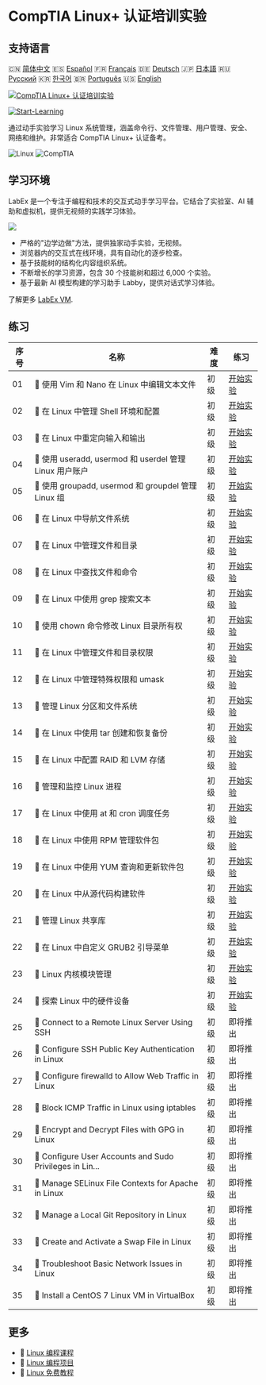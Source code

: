 # CompTIA Linux+ 认证培训实验

## 支持语言

🇨🇳 [简体中文](README_zh.md) 🇪🇸 [Español](README_es.md) 🇫🇷 [Français](README_fr.md) 🇩🇪 [Deutsch](README_de.md) 🇯🇵 [日本語](README_ja.md) 🇷🇺 [Русский](README_ru.md) 🇰🇷 [한국어](README_ko.md) 🇧🇷 [Português](README_pt.md) 🇺🇸 [English](README.md) 

[![CompTIA Linux+ 认证培训实验](https://cover-creator.labex.io/comptia-linux-plus-training-labs.png?lang=zh)](https://labex.io/zh/courses/comptia-linux-plus-training-labs)

[![Start-Learning](https://img.shields.io/badge/Start-Learning-whitesmoke?style=for-the-badge)](https://labex.io/zh/courses/comptia-linux-plus-training-labs)

通过动手实验学习 Linux 系统管理，涵盖命令行、文件管理、用户管理、安全、网络和维护。非常适合 CompTIA Linux+ 认证备考。

![Linux](https://img.shields.io/badge/Linux-whitesmoke?style=for-the-badge&logo=linux)
![CompTIA](https://img.shields.io/badge/CompTIA-whitesmoke?style=for-the-badge&logo=comptia)


## 学习环境

LabEx 是一个专注于编程和技术的交互式动手学习平台。它结合了实验室、AI 辅助和虚拟机，提供无视频的实践学习体验。

![](https://tutorial-screenshot.getvm.io/images/vm-1725247253.png)

- 严格的"边学边做"方法，提供独家动手实验，无视频。
- 浏览器内的交互式在线环境，具有自动化的逐步检查。
- 基于技能树的结构化内容组织系统。
- 不断增长的学习资源，包含 30 个技能树和超过 6,000 个实验。
- 基于最新 AI 模型构建的学习助手 Labby，提供对话式学习体验。

了解更多 [LabEx VM](https://support.labex.io/using-labex/virtual-machine).

## 练习

|   序号 | 名称                                                     | 难度   | 练习                                                                                                                                          |
|--------|----------------------------------------------------------|--------|-----------------------------------------------------------------------------------------------------------------------------------------------|
|     01 | 📖 使用 Vim 和 Nano 在 Linux 中编辑文本文件              | 初级   | <a target='_blank' href='https://labex.io/zh/tutorials/linux-edit-text-files-in-linux-with-vim-and-nano-591076'>开始实验</a>                  |
|     02 | 📖 在 Linux 中管理 Shell 环境和配置                      | 初级   | <a target='_blank' href='https://labex.io/zh/tutorials/linux-manage-shell-environment-and-configuration-in-linux-590838'>开始实验</a>         |
|     03 | 📖 在 Linux 中重定向输入和输出                           | 初级   | <a target='_blank' href='https://labex.io/zh/tutorials/linux-redirecting-input-and-output-in-linux-590840'>开始实验</a>                       |
|     04 | 📖 使用 useradd, usermod 和 userdel 管理 Linux 用户账户  | 初级   | <a target='_blank' href='https://labex.io/zh/tutorials/linux-manage-linux-user-accounts-with-useradd-usermod-and-userdel-590837'>开始实验</a> |
|     05 | 📖 使用 groupadd, usermod 和 groupdel 管理 Linux 组      | 初级   | <a target='_blank' href='https://labex.io/zh/tutorials/linux-manage-linux-groups-with-groupadd-usermod-and-groupdel-590836'>开始实验</a>      |
|     06 | 📖 在 Linux 中导航文件系统                               | 初级   | <a target='_blank' href='https://labex.io/zh/tutorials/linux-navigate-the-filesystem-in-linux-590971'>开始实验</a>                            |
|     07 | 📖 在 Linux 中管理文件和目录                             | 初级   | <a target='_blank' href='https://labex.io/zh/tutorials/linux-manage-files-and-directories-in-linux-590835'>开始实验</a>                       |
|     08 | 📖 在 Linux 中查找文件和命令                             | 初级   | <a target='_blank' href='https://labex.io/zh/tutorials/linux-find-files-and-commands-in-linux-590834'>开始实验</a>                            |
|     09 | 📖 在 Linux 中使用 grep 搜索文本                         | 初级   | <a target='_blank' href='https://labex.io/zh/tutorials/linux-search-text-with-grep-in-linux-590841'>开始实验</a>                              |
|     10 | 📖 使用 chown 命令修改 Linux 目录所有权                  | 初级   | <a target='_blank' href='https://labex.io/zh/tutorials/linux-modify-directory-ownership-with-chown-in-linux-590847'>开始实验</a>              |
|     11 | 📖 在 Linux 中管理文件和目录权限                         | 初级   | <a target='_blank' href='https://labex.io/zh/tutorials/linux-manage-file-and-directory-permissions-in-linux-590844'>开始实验</a>              |
|     12 | 📖 在 Linux 中管理特殊权限和 umask                       | 初级   | <a target='_blank' href='https://labex.io/zh/tutorials/linux-manage-special-permissions-and-umask-in-linux-590846'>开始实验</a>               |
|     13 | 📖 管理 Linux 分区和文件系统                             | 初级   | <a target='_blank' href='https://labex.io/zh/tutorials/linux-manage-linux-partitions-and-filesystems-590845'>开始实验</a>                     |
|     14 | 📖 在 Linux 中使用 tar 创建和恢复备份                    | 初级   | <a target='_blank' href='https://labex.io/zh/tutorials/linux-create-and-restore-a-backup-with-tar-in-linux-590843'>开始实验</a>               |
|     15 | 📖 在 Linux 中配置 RAID 和 LVM 存储                      | 初级   | <a target='_blank' href='https://labex.io/zh/tutorials/linux-configure-raid-and-lvm-storage-in-linux-590842'>开始实验</a>                     |
|     16 | 📖 管理和监控 Linux 进程                                 | 初级   | <a target='_blank' href='https://labex.io/zh/tutorials/linux-manage-and-monitor-linux-processes-590864'>开始实验</a>                          |
|     17 | 📖 在 Linux 中使用 at 和 cron 调度任务                   | 初级   | <a target='_blank' href='https://labex.io/zh/tutorials/linux-schedule-tasks-with-at-and-cron-in-linux-590870'>开始实验</a>                    |
|     18 | 📖 在 Linux 中使用 RPM 管理软件包                        | 初级   | <a target='_blank' href='https://labex.io/zh/tutorials/rhel-managing-packages-with-rpm-in-linux-590868'>开始实验</a>                          |
|     19 | 📖 在 Linux 中使用 YUM 查询和更新软件包                  | 初级   | <a target='_blank' href='https://labex.io/zh/tutorials/rhel-query-and-update-packages-with-yum-in-linux-590869'>开始实验</a>                  |
|     20 | 📖 在 Linux 中从源代码构建软件                           | 初级   | <a target='_blank' href='https://labex.io/zh/tutorials/linux-build-software-from-source-code-in-linux-590853'>开始实验</a>                    |
|     21 | 📖 管理 Linux 共享库                                     | 初级   | <a target='_blank' href='https://labex.io/zh/tutorials/linux-manage-shared-libraries-in-linux-590867'>开始实验</a>                            |
|     22 | 📖 在 Linux 中自定义 GRUB2 引导菜单                      | 初级   | <a target='_blank' href='https://labex.io/zh/tutorials/linux-customize-the-grub2-boot-menu-in-linux-590859'>开始实验</a>                      |
|     23 | 📖 Linux 内核模块管理                                    | 初级   | <a target='_blank' href='https://labex.io/zh/tutorials/linux-manage-kernel-modules-in-linux-590865'>开始实验</a>                              |
|     24 | 📖 探索 Linux 中的硬件设备                               | 初级   | <a target='_blank' href='https://labex.io/zh/tutorials/linux-explore-hardware-devices-in-linux-590861'>开始实验</a>                           |
|     25 | 📖 Connect to a Remote Linux Server Using SSH            | 初级   | 即将推出                                                                                                                                      |
|     26 | 📖 Configure SSH Public Key Authentication in Linux      | 初级   | 即将推出                                                                                                                                      |
|     27 | 📖 Configure firewalld to Allow Web Traffic in Linux     | 初级   | 即将推出                                                                                                                                      |
|     28 | 📖 Block ICMP Traffic in Linux using iptables            | 初级   | 即将推出                                                                                                                                      |
|     29 | 📖 Encrypt and Decrypt Files with GPG in Linux           | 初级   | 即将推出                                                                                                                                      |
|     30 | 📖 Configure User Accounts and Sudo Privileges in Lin... | 初级   | 即将推出                                                                                                                                      |
|     31 | 📖 Manage SELinux File Contexts for Apache in Linux      | 初级   | 即将推出                                                                                                                                      |
|     32 | 📖 Manage a Local Git Repository in Linux                | 初级   | 即将推出                                                                                                                                      |
|     33 | 📖 Create and Activate a Swap File in Linux              | 初级   | 即将推出                                                                                                                                      |
|     34 | 📖 Troubleshoot Basic Network Issues in Linux            | 初级   | 即将推出                                                                                                                                      |
|     35 | 📖 Install a CentOS 7 Linux VM in VirtualBox             | 初级   | 即将推出                                                                                                                                      |

## 更多

- 🔗 [Linux 编程课程](https://github.com/labex-labs/awesome-programming-courses)
- 🔗 [Linux 编程项目](https://github.com/labex-labs/awesome-programming-projects)
- 🔗 [Linux 免费教程](https://github.com/labex-labs/linux-free-tutorials)

